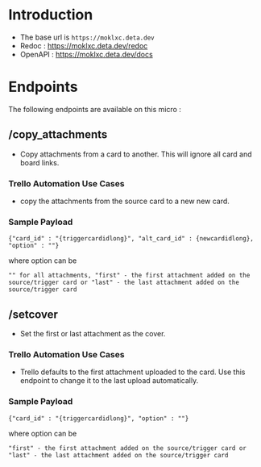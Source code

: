 # Introduction

- The base url is `https://moklxc.deta.dev`
- Redoc : https://moklxc.deta.dev/redoc
- OpenAPI : https://moklxc.deta.dev/docs

# Endpoints

The following endpoints are available on this micro :

## /copy_attachments

- Copy attachments from a card to another. This will ignore all card and board links.


### Trello Automation Use Cases

- copy the attachments from the source card to a new new card.

### Sample Payload

`{"card_id" : "{triggercardidlong}", "alt_card_id" : {newcardidlong}, "option" : ""}`

where option can be

`"" for all attachments,
"first" - the first attachment added on the source/trigger card or
"last" - the last attachment added on the source/trigger card`

## /setcover

- Set the first or last attachment as the cover.


### Trello Automation Use Cases

- Trello defaults to the first attachment uploaded to the card. Use this endpoint to change it to the last upload automatically.

### Sample Payload

`{"card_id" : "{triggercardidlong}", "option" : ""}`

where option can be

`
"first" - the first attachment added on the source/trigger card or
"last" - the last attachment added on the source/trigger card
`
